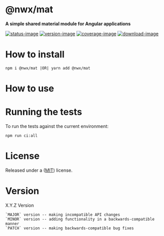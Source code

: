 # @nwx/mat

**A simple shared material module for Angular applications**

[![status-image]][status-link]
[![version-image]][version-link]
[![coverage-image]][coverage-link]
[![download-image]][download-link]

# How to install

    npm i @nwx/mat |OR| yarn add @nwx/mat

# How to use


# Running the tests

To run the tests against the current environment:

    npm run ci:all

# License

Released under a ([MIT](https://github.com/neekware/nwx-mat/blob/master/LICENSE)) license.

# Version

X.Y.Z Version

    `MAJOR` version -- making incompatible API changes
    `MINOR` version -- adding functionality in a backwards-compatible manner
    `PATCH` version -- making backwards-compatible bug fixes

[status-image]: https://secure.travis-ci.org/neekware/nwx-mat.png?branch=master
[status-link]: http://travis-ci.org/neekware/nwx-mat?branch=master
[version-image]: https://img.shields.io/npm/v/@nwx/mat.svg
[version-link]: https://www.npmjs.com/package/@nwx/mat
[coverage-image]: https://coveralls.io/repos/neekware/nwx-mat/badge.svg
[coverage-link]: https://coveralls.io/r/neekware/nwx-mat
[download-image]: https://img.shields.io/npm/dm/@nwx/mat.svg
[download-link]: https://www.npmjs.com/package/@nwx/mat

